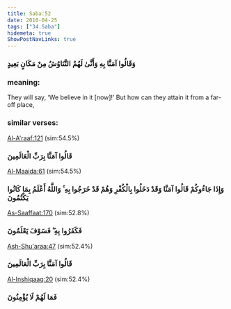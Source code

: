 ```yaml
---
title: Saba:52
date: 2010-04-25
tags: ["34.Saba"]
hidemeta: true 
ShowPostNavLinks: true 
---
```

### وَقَالُوا آمَنَّا بِهِ وَأَنَّىٰ لَهُمُ التَّنَاوُشُ مِنْ مَكَانٍ بَعِيدٍ
### meaning: 
They will say, ‘We believe in it [now]!’ But how can they attain it from a far-off place,
### similar verses: 

[Al-A'raaf:121](/7/121) (sim:54.5%)

### قَالُوا آمَنَّا بِرَبِّ الْعَالَمِينَ

[Al-Maaida:61](/5/61) (sim:54.5%)

### وَإِذَا جَاءُوكُمْ قَالُوا آمَنَّا وَقَدْ دَخَلُوا بِالْكُفْرِ وَهُمْ قَدْ خَرَجُوا بِهِ ۚ وَاللَّهُ أَعْلَمُ بِمَا كَانُوا يَكْتُمُونَ

[As-Saaffaat:170](/37/170) (sim:52.8%)

### فَكَفَرُوا بِهِ ۖ فَسَوْفَ يَعْلَمُونَ

[Ash-Shu'araa:47](/26/47) (sim:52.4%)

### قَالُوا آمَنَّا بِرَبِّ الْعَالَمِينَ

[Al-Inshiqaaq:20](/84/20) (sim:52.4%)

### فَمَا لَهُمْ لَا يُؤْمِنُونَ
